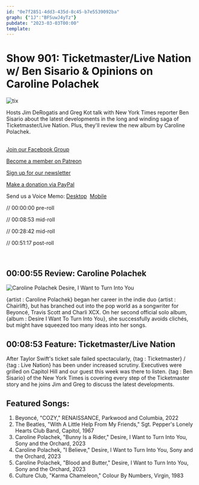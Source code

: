 ```yaml
---
id: "0e7f2851-4dd3-435d-8c45-b7e5539092ba"
graph: {"1J":"BFSuwJ4yTz"}
pubdate: "2023-03-03T00:00"
template: 
---
```






# Show 901: Ticketmaster/Live Nation w/ Ben Sisario & Opinions on Caroline Polachek

![tix](https://static.soundopinions.org/images/2023/tix.png)

Hosts Jim DeRogatis and Greg Kot talk with New York Times reporter Ben Sisario about the latest developments in the long and winding saga of Ticketmaster/Live Nation. Plus, they'll review the new album by Caroline Polachek.



## 

[Join our Facebook Group](https://bit.ly/3sivr9T)

[Become a member on Patreon](https://bit.ly/3slWZvc)

[Sign up for our newsletter](https://bit.ly/3eEvRnG)

[Make a donation via PayPal](https://bit.ly/3dmt9lU)

Send us a Voice Memo: [Desktop](bit.ly/2RyD5Ah)  [Mobile](sayhi.chat/soundops)

// 00:00:00 pre-roll

// 00:08:53 mid-roll

// 00:28:42 mid-roll

// 00:51:17 post-roll

 



## 00:00:55 Review: Caroline Polachek

![Caroline Polachek Desire, I Want to Turn Into You](https://static.soundopinions.org/assets/901/1J1.jpg)

{artist : Caroline Polachek} began her career in the indie duo {artist : Chairlift}, but has branched out into the pop world as a songwriter for Beyoncé, Travis Scott and Charli XCX. On her second official solo album, {album : Desire I Want To Turn Into You}, she successfully avoids clichés, but might have squeezed too many ideas into her songs.



## 00:08:53 Feature: Ticketmaster/Live Nation

After Taylor Swift's ticket sale failed spectacularly, {tag : Ticketmaster} / {tag : Live Nation} has been under increased scrutiny. Executives were grilled on Capitol Hill and our guest this week was there to listen. {tag : Ben Sisario} of the New York Times is covering every step of the Ticketmaster story and he joins Jim and Greg to discuss the latest developments.



## Featured Songs:

1. Beyoncé, "COZY," RENAISSANCE, Parkwood and Columbia, 2022
2. The Beatles, "With A Little Help From My Friends," Sgt. Pepper's Lonely Hearts Club Band, Capitol, 1967
3. Caroline Polachek, "Bunny Is a Rider," Desire, I Want to Turn Into You, Sony and the Orchard, 2023
4. Caroline Polachek, "I Believe," Desire, I Want to Turn Into You, Sony and the Orchard, 2023
5. Caroline Polachek, "Blood and Butter," Desire, I Want to Turn Into You, Sony and the Orchard, 2023
6. Culture Club, "Karma Chameleon," Colour By Numbers, Virgin, 1983